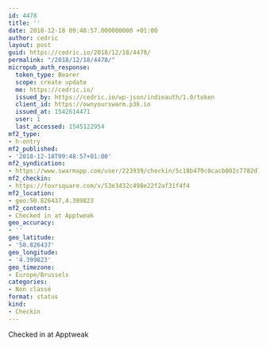 ```yaml
---
id: 4478
title: ''
date: 2018-12-18 09:48:57.000000000 +01:00
author: cedric
layout: post
guid: https://cedric.io/2018/12/18/4478/
permalink: "/2018/12/18/4478/"
micropub_auth_response:
  token_type: Bearer
  scope: create update
  me: https://cedric.io/
  issued_by: https://cedric.io/wp-json/indieauth/1.0/token
  client_id: https://ownyourswarm.p3k.io
  issued_at: 1542614471
  user: 1
  last_accessed: 1545122954
mf2_type:
- h-entry
mf2_published:
- '2018-12-18T09:48:57+01:00'
mf2_syndication:
- https://www.swarmapp.com/user/223939/checkin/5c18b479c0cacb002c7782d7
mf2_checkin:
- https://foursquare.com/v/53e3432c498e22f2af31f4f4
mf2_location:
- geo:50.826437,4.399823
mf2_content:
- Checked in at Apptweak
geo_accuracy:
- ''
geo_latitude:
- '50.826437'
geo_longitude:
- '4.399823'
geo_timezone:
- Europe/Brussels
categories:
- Non classé
format: status
kind:
- Checkin
---
```

Checked in at Apptweak
